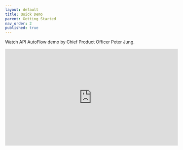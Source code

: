 ```yaml
---
layout: default
title: Quick Demo
parent: Getting Started
nav_order: 2
published: true
---
```


Watch API AutoFlow demo by Chief Product Officer Peter Jung.

<iframe width="560" height="315" src="https://www.youtube.com/embed/EhHfeC0tNXc" title="YouTube video player" frameborder="0" allow="accelerometer; autoplay; clipboard-write; encrypted-media; gyroscope; picture-in-picture" allowfullscreen></iframe>